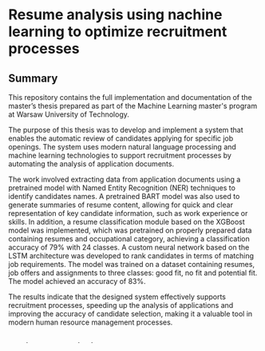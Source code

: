 # Resume analysis using nachine learning to optimize recruitment processes

## Summary

This repository contains the full implementation and documentation of the master’s thesis prepared as part of the Machine Learning master's program at Warsaw University of Technology.

The purpose of this thesis was to develop and implement a system that enables the automatic review of candidates applying for specific job openings. The system uses modern natural language processing and machine learning technologies to support recruitment processes by automating the analysis of application documents. 

The work involved extracting data from application documents using a pretrained model with Named Entity Recognition (NER) techniques to identify candidates names. A pretrained BART model was also used to generate summaries of resume content, allowing for quick and clear representation of key candidate information, such as work experience or skills. In addition, a resume classification module based on the XGBoost model was implemented, which was pretrained on properly prepared data containing resumes and occupational category, achieving a classification accuracy of 79% with 24 classes. A custom neural network based on the LSTM architecture was developed to rank candidates in terms of matching job requirements. The model was trained on a dataset containing resumes, job offers and assignments to three classes: good fit, no fit and potential fit. The model achieved an accuracy of 83%.

The results indicate that the designed system effectively supports recruitment processes, speeding up the analysis of applications and improving the accuracy of candidate selection, making it a valuable tool in modern human resource management processes.

## Project Description

The project consists of two applications: **web** and **backend**, both run using Docker Compose.

## Prerequisites

- Docker (<https://docs.docker.com/get-docker/>)
- Docker Compose (<https://docs.docker.com/compose/>)

## Project Structure

```text
.
├── docker-compose.yml
├── web
│   └── frontend application code
├── experiments
│   ├── classification
│   │   └── experiment code – CV classification
│   └── ranking
│       └── experiment code – CV ranking
├── data
│   └── data for model training
└── backend
    └── backend application code
```

## Running the Project

```bash
docker compose up
```

## Accessing the Applications

- Web: <http://localhost:3000>  
- Backend: <http://localhost:5000>

## Stopping the Applications

```bash
Ctrl-C
```

## Removing the Applications

```bash
docker compose down
```
